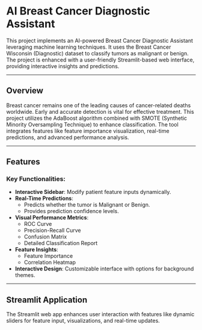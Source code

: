 # **AI Breast Cancer Diagnostic Assistant**

This project implements an AI-powered Breast Cancer Diagnostic Assistant leveraging machine learning techniques. It uses the Breast Cancer Wisconsin (Diagnostic) dataset to classify tumors as malignant or benign. The project is enhanced with a user-friendly Streamlit-based web interface, providing interactive insights and predictions.

---

## **Overview**

Breast cancer remains one of the leading causes of cancer-related deaths worldwide. Early and accurate detection is vital for effective treatment. This project utilizes the AdaBoost algorithm combined with SMOTE (Synthetic Minority Oversampling Technique) to enhance classification. The tool integrates features like feature importance visualization, real-time predictions, and advanced performance analysis.

---

## **Features**

### **Key Functionalities**:
- **Interactive Sidebar**: Modify patient feature inputs dynamically.
- **Real-Time Predictions**:
  - Predicts whether the tumor is Malignant or Benign.
  - Provides prediction confidence levels.
- **Visual Performance Metrics**:
  - ROC Curve
  - Precision-Recall Curve
  - Confusion Matrix
  - Detailed Classification Report
- **Feature Insights**:
  - Feature Importance
  - Correlation Heatmap
- **Interactive Design**: Customizable interface with options for background themes.

---

## **Streamlit Application**

The Streamlit web app enhances user interaction with features like dynamic sliders for feature input, visualizations, and real-time updates.


